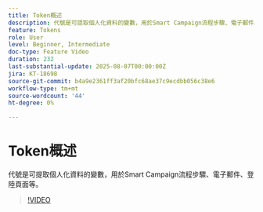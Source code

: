 ```yaml
---
title: Token概述
description: 代號是可提取個人化資料的變數，用於Smart Campaign流程步驟、電子郵件、登陸頁面等。
feature: Tokens
role: User
level: Beginner, Intermediate
doc-type: Feature Video
duration: 232
last-substantial-update: 2025-08-07T00:00:00Z
jira: KT-18698
source-git-commit: b4a9e2361ff3af20bfc68ae37c9ecdbb056c38e6
workflow-type: tm+mt
source-wordcount: '44'
ht-degree: 0%

---
```



# Token概述

代號是可提取個人化資料的變數，用於Smart Campaign流程步驟、電子郵件、登陸頁面等。

>[!VIDEO](https://video.tv.adobe.com/v/3470560/?learn=on&enablevpops)
